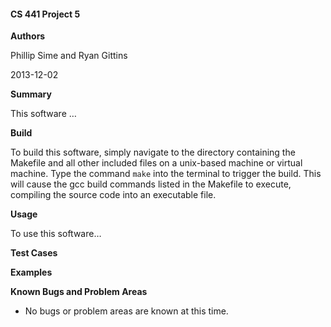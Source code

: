 #### CS 441 Project 5 ####

__Authors__

Phillip Sime and Ryan Gittins

2013-12-02

__Summary__

This software …

__Build__

To build this software, simply navigate to the directory containing the Makefile and all other included files on a unix-based machine or virtual machine. Type the command `make` into the terminal to trigger the build. This will cause the gcc build commands listed in the Makefile to execute, compiling the source code into an executable file.

__Usage__

To use this software…

__Test Cases__

__Examples__

__Known Bugs and Problem Areas__
* No bugs or problem areas are known at this time.
